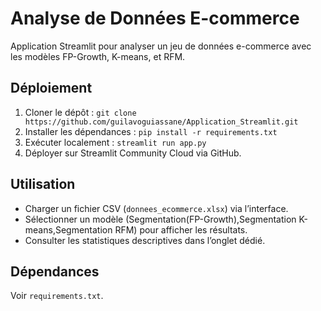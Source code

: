 # Analyse de Données E-commerce

Application Streamlit pour analyser un jeu de données e-commerce avec les modèles FP-Growth, K-means, et RFM.

## Déploiement
1. Cloner le dépôt : `git clone https://github.com/guilavoguiassane/Application_Streamlit.git `
2. Installer les dépendances : `pip install -r requirements.txt`
3. Exécuter localement : `streamlit run app.py`
4. Déployer sur Streamlit Community Cloud via GitHub.

## Utilisation
- Charger un fichier CSV (`donnees_ecommerce.xlsx`) via l’interface.
- Sélectionner un modèle (Segmentation(FP-Growth),Segmentation K-means,Segmentation RFM) pour afficher les résultats.
- Consulter les statistiques descriptives dans l’onglet dédié.

## Dépendances
Voir `requirements.txt`.
